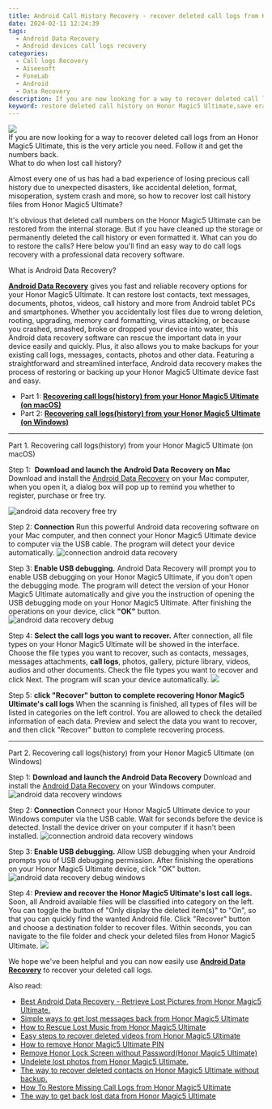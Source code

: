 ```yaml
---
title: Android Call History Recovery - recover deleted call logs from Honor Magic5 Ultimate
date: 2024-02-11 12:24:39
tags: 
  - Android Data Recovery
  - Android devices call logs recovery
categories: 
  - Call logs Recovery
  - Aiseesoft
  - FoneLab
  - Android
  - Data Recovery
description: If you are now looking for a way to recover deleted call logs from an Honor Magic5 Ultimate, this is the very article you need. Follow it and get the numbers back.
keyword: restore deleted call history on Honor Magic5 Ultimate,save erased call logs on Honor Magic5 Ultimate,Honor Magic5 Ultimate call logs recovery,undelete call numbers from Honor Magic5 Ultimate,Regain missing call history on Honor Magic5 Ultimate,unerase call numbers from Honor Magic5 Ultimate,deletes call history of Honor Magic5 Ultimate,recover deleted call history 2018 for Honor Magic5 Ultimate,how to recover call history in Honor Magic5 Ultimate,Honor Magic5 Ultimate reset but recover call history,restore call history when deleted in Honor Magic5 Ultimate,how to recover call history on Honor Magic5 Ultimate
---
```


<img src="https://img0mobiles.techidaily.com/images/best-assets/devices/honor/honor-magic5-ultimate/5.jpg" class="atpl-imgstyle"  />

<div class="atpl-content atpl-for-fonelab-android recover-call-logs">

<div class="atpl-post-description-part-1">
If you are now looking for a way to recover deleted call logs from an Honor Magic5 Ultimate, this is the very article you need. Follow it and get the numbers back.
</div>



<div class="atpl-post-description-part-2">
<div class="tpl-content-sub-paragraph-question">
    What to do when lost call history?
</div>
<div class="tpl-content-sub-paragraph-content">
  <p>
    Almost every one of us has had a bad experience of losing precious call history due to unexpected disasters, like accidental deletion, format, misoperation, system crash and more, so how to recover lost call history files from Honor Magic5 Ultimate?
  </p>
</div>
<div class="tpl-content-sub-paragraph-content">
  <p>
    It's obvious that deleted call numbers on the Honor Magic5 Ultimate can be restored from the internal storage. But if you have cleaned up the storage or permanently deleted the call history or even formatted it. What can you do to restore the calls? Here below you'll find an easy way to do call logs recovery with a professional data recovery software.
  </p>
</div>
</div>

<div class="atpl-post-description-part-3">
<div class="tpl-content-sub-paragraph-title">
    What is Android Data Recovery?
</div>
<div class="tpl-content-sub-paragraph-content">
  <p>
  <a href="https://tools.techidaily.com/aiseesoft-android-data-recovery/" target="_blank" rel="noopener"><strong>Android Data Recovery</strong></a> gives you fast and reliable recovery options for your Honor Magic5 Ultimate. It can restore lost contacts, text messages, documents, photos, videos, call history and more from Android tablet PCs and smartphones. Whether you accidentally lost files due to wrong deletion, rooting, upgrading, memory card formatting, virus attacking, or because you crashed, smashed, broke or dropped your device into water, this Android data recovery software can rescue the important data in your device easily and quickly. Plus, it also allows you to make backups for your existing call logs, messages, contacts, photos and other data. Featuring a straightforward and streamlined interface, Android data recovery makes the process of restoring or backing up your  Honor Magic5 Ultimate device fast and easy.
  </p>
</div>
</div>

<ul>
  <li>Part 1: <strong><a href="#p1"> Recovering call logs(history) from your Honor Magic5 Ultimate  (on macOS)</a></strong></li>
  <li>Part 2: <strong><a href="#p2"> Recovering call logs(history) from your Honor Magic5 Ultimate  (on Windows)</a></strong></li>
</ul>


<!-- Part 1 -->
<a id="p1" name="p1" ></a><hr>

<div>
  <span class="atpl-step-part-style">Part 1. Recovering call logs(history) from your Honor Magic5 Ultimate (on macOS)</span>
</div>

<span class="atpl-stepstyle-a"><span>Step 1: </span></span> <strong>Download and launch the Android Data Recovery on Mac</strong>
Download and install the <a href="https://tools.techidaily.com/aiseesoft-android-data-recovery/" target="_blank" rel="noopener">Android Data Recovery</a> on your Mac computer, when you open it, a dialog box will pop up to remind you whether to register, purchase or free try.

<img src="https://tools.techidaily.com/images/apps/aiseesoft/android-data-recovery/mac-free-try.png" class="atpl-imgstyle" alt="android data recovery free try" />

<span class="atpl-stepstyle-a"><span>Step 2: </span></span> <strong>Connection</strong>
Run this powerful Android data recovering software on your Mac computer, and then connect your Honor Magic5 Ultimate device to computer via the USB cable. The program will detect your device automatically.
<img src="https://tools.techidaily.com/images/apps/aiseesoft/android-data-recovery/mac-connection-interface.jpg" class="atpl-imgstyle" alt="connection android data recovery" />

<span class="atpl-stepstyle-a"><span>Step 3: </span></span> <strong>Enable USB debugging.</strong>
Android Data Recovery will prompt you to enable USB debugging on your Honor Magic5 Ultimate, if you don't open the debugging mode. The program will detect the version of your Honor Magic5 Ultimate automatically and give you the instruction of opening the USB debugging mode on your Honor Magic5 Ultimate. After finishing the operations on your device, click <strong>"OK"</strong> button.
<img src="https://tools.techidaily.com/images/apps/aiseesoft/android-data-recovery/mac-android-usb-debug.jpg"  class="atpl-imgstyle" alt="android data recovery debug" />

<span class="atpl-stepstyle-a"><span>Step 4: </span></span> <strong>Select the call logs you want to recover.</strong>
After connection, all file types on your Honor Magic5 Ultimate will be showed in the interface. Choose the file types you want to recover, such as contacts, messages, messages attachments, <b>call logs</b>, photos, gallery, picture library, videos, audios and other documents. Check the file types you want to recover and click Next. The program will scan your device automatically.
<img src="https://tools.techidaily.com/images/apps/aiseesoft/android-data-recovery/mac-choose-type-call-logs.jpg" class="atpl-imgstyle"  />

<span class="atpl-stepstyle-a"><span>Step 5: </span></span> <strong>click "Recover" button to  complete recovering Honor Magic5 Ultimate's call logs</strong>
When the scanning is finished, all types of files will be listed in categories on the left control. You are allowed to check the detailed information of each data. Preview and select the data you want to recover, and then click "Recover" button to complete recovering process.


<a id="p2" name="p2"></a><hr>

<!-- Part 2 -->
<div>
  <span class="atpl-step-part-style">Part 2. Recovering call logs(history) from your Honor Magic5 Ultimate (on Windows)</span>
</div>

<span class="atpl-stepstyle-a"><span>Step 1: </span></span> <strong>Download and launch the Android Data Recovery</strong>
Download and install the <a href="https://tools.techidaily.com/aiseesoft-android-data-recovery/" target="_blank" rel="noopener">Android Data Recovery</a> on your Windows computer.
<img src="https://tools.techidaily.com/images/apps/aiseesoft/android-data-recovery/win-start-interface.png"  class="atpl-imgstyle" alt="android data recovery windows" />

<span class="atpl-stepstyle-a"><span>Step 2: </span></span> <strong>Connection</strong>
Connect your Honor Magic5 Ultimate device to your Windows computer via the USB cable. Wait for seconds before the device is detected. Install the device driver on your computer if it hasn't been installed.
<img src="https://tools.techidaily.com/images/apps/aiseesoft/android-data-recovery/win-connection-interface.png" class="atpl-imgstyle" alt="connection android data recovery windows" />

<span class="atpl-stepstyle-a"><span>Step 3: </span></span> <strong>Enable USB debugging.</strong>
Allow USB debugging when your Android prompts you of USB debugging permission. After finishing the operations on your Honor Magic5 Ultimate device, click "OK" button.
<img src="https://tools.techidaily.com/images/apps/aiseesoft/android-data-recovery/win-android-usb-debug.png" class="atpl-imgstyle" alt="android data recovery debug windows" />

<span class="atpl-stepstyle-a"><span>Step 4: </span></span> <strong>Preview and recover the Honor Magic5 Ultimate's lost call logs.</strong>
Soon, all Android available files will be classified into category on the left. You can toggle the button of "Only display the deleted item(s)" to "On", so that you can quickly find the wanted Android file. Click "Recover" button and choose a destination folder to recover files. Within seconds, you can navigate to the file folder and check your deleted files from Honor Magic5 Ultimate.
<img src="https://tools.techidaily.com/images/apps/aiseesoft/android-data-recovery/win-recover-call-logs.png" class="atpl-imgstyle"  />

<div class="atpl-post-description-part-4">
<div class="tpl-content-sub-paragraph-normal">
    <p>
        We hope we've been helpful and you can now easily use <a href="https://tools.techidaily.com/aiseesoft-android-data-recovery/" target="_blank" rel="noopener"><strong>Android Data Recovery</strong></a> to recover your deleted call logs.
    </p>
</div>
</div>

<ins class="adsbygoogle"
     style="display:block"
     data-ad-client="ca-pub-7571918770474297"
     data-ad-slot="8358498916"
     data-ad-format="auto"
     data-full-width-responsive="true"></ins>

<span class="atpl-alsoreadstyle">Also read:</span>
<div><ul>
<li><a href="/best-android-data-recovery-retrieve-lost-pictures-from-honor-magic5-ultimate-by-fonelab-android-recover-pictures/" target="_blank" rel="noopener"><u>Best Android Data Recovery - Retrieve Lost Pictures from Honor Magic5 Ultimate.</u></a></li>
<li><a href="/simple-ways-to-get-lost-messages-back-from-honor-magic5-ultimate-by-fonelab-android-recover-messages/" target="_blank" rel="noopener"><u>Simple ways to get lost messages back from Honor Magic5 Ultimate</u></a></li>
<li><a href="/how-to-rescue-lost-music-from-honor-magic5-ultimate-by-fonelab-android-recover-music/" target="_blank" rel="noopener"><u>How to Rescue Lost Music from Honor Magic5 Ultimate</u></a></li>
<li><a href="/easy-steps-to-recover-deleted-videos-from-honor-magic5-ultimate-by-fonelab-android-recover-video/" target="_blank" rel="noopener"><u>Easy steps to recover deleted videos from Honor Magic5 Ultimate</u></a></li>
<li><a href="/how-to-remove-honor-magic5-ultimate-pin-by-drfone-android-unlock-android-unlock/" target="_blank" rel="noopener"><u>How to remove Honor Magic5 Ultimate PIN</u></a></li>
<li><a href="/remove-honor-lock-screen-without-password-honor-magic5-ultimate-by-drfone-android-unlock-android-unlock/" target="_blank" rel="noopener"><u>Remove Honor Lock Screen without Password(Honor Magic5 Ultimate)</u></a></li>
<li><a href="/undelete-lost-photos-from-honor-magic5-ultimate-by-fonelab-android-recover-photos/" target="_blank" rel="noopener"><u>Undelete lost photos from Honor Magic5 Ultimate.</u></a></li>
<li><a href="/the-way-to-recover-deleted-contacts-on-honor-magic5-ultimate-without-backup-by-fonelab-android-recover-contacts/" target="_blank" rel="noopener"><u>The way to recover deleted contacts on Honor Magic5 Ultimate without backup.</u></a></li>
<li><a href="/how-to-restore-missing-call-logs-from-honor-magic5-ultimate-by-fonelab-android-recover-call-logs/" target="_blank" rel="noopener"><u>How To  Restore Missing Call Logs from Honor Magic5 Ultimate</u></a></li>
<li><a href="/the-way-to-get-back-lost-data-from-honor-magic5-ultimate-by-fonelab-android-recover-data/" target="_blank" rel="noopener"><u>The way to get back lost data from Honor Magic5 Ultimate</u></a></li>
</ul></div>

</div>
